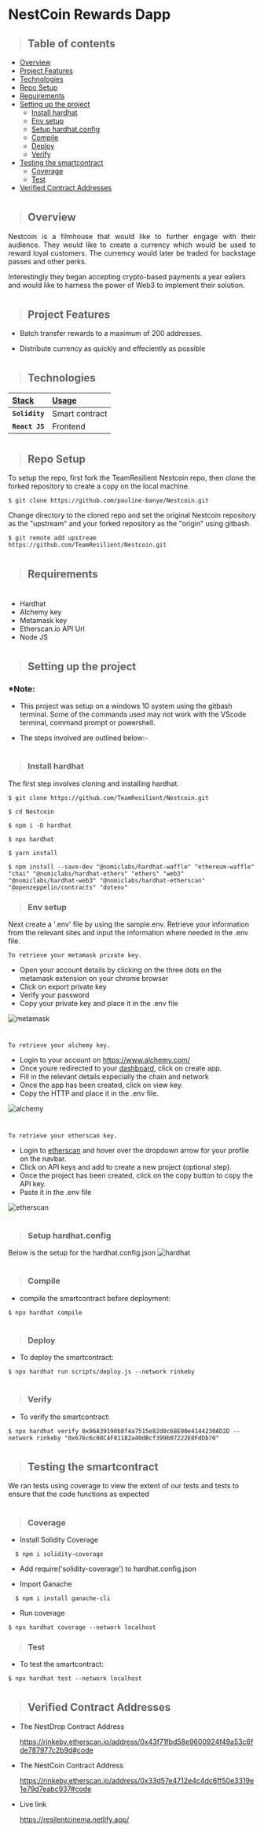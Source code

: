 # NestCoin Rewards Dapp

> ## Table of contents
- [Overview](#overview)
- [Project Features](#project-features)
- [Technologies](#technologies)
- [Repo Setup](#repo-setup)
- [Requirements](#requirements)
- [Setting up the project](#setting-up-the-project)
  - [Install hardhat](#install-hardhat)
  - [Env setup](#env-setup)
  - [Setup hardhat.config](#setup-hardhatconfig)
  - [Compile](#compile)
  - [Deploy](#deploy)
  - [Verify](#verify)
- [Testing the smartcontract](#testing-the-smartcontract)
  - [Coverage](#coverage)
  - [Test](#test)
- [Verified Contract Addresses](#verified-contract-addresses)
#
> ## Overview
<p align="justify">
Nestcoin is a filmhouse that would like to further engage with their audience. They would like to create a currency which would be used to reward loyal customers. The curremcy would later be traded for backstage passes and other perks.

Interestingly they began accepting crypto-based payments a year ealiers and would like to harness the power of Web3 to implement their solution.
</p>

#
> ## Project Features

- Batch transfer rewards to a maximum of 200 addresses.

- Distribute currency as quickly and effeciently as possible

</p>

#
> ## Technologies
| <b><u>Stack</u></b> | <b><u>Usage</u></b> |
| :------------------ | :------------------ |
| **`Solidity`**      | Smart contract      |
| **`React JS`**      | Frontend            |

#
> ## Repo Setup

<p align="justify">
To setup the repo, first fork the TeamResilient Nestcoin repo, then clone the forked repository to create a copy on the local machine.
</p>

    $ git clone https://github.com/pauline-banye/Nestcoin.git

<p align="justify">
Change directory to the cloned repo and set the original Nestcoin repository as the "upstream" and your forked repository as the "origin" using gitbash.
</p>

    $ git remote add upstream https://github.com/TeamResilient/Nestcoin.git

#

> ## Requirements
#
- Hardhat
- Alchemy key
- Metamask key
- Etherscan.io API Url
- Node JS
#
> ## Setting up the project
### \*Note:

- This project was setup on a windows 10 system using the gitbash terminal. Some of the commands used may not work with the VScode terminal, command prompt or powershell.

- The steps involved are outlined below:-
#
> ### Install hardhat
The first step involves cloning and installing hardhat.
```shell
$ git clone https://github.com/TeamResilient/Nestcoin.git

$ cd Nestcoin

$ npm i -D hardhat

$ npx hardhat

$ yarn install

$ npm install --save-dev "@nomiclabs/hardhat-waffle" "ethereum-waffle" "chai" "@nomiclabs/hardhat-ethers" "ethers" "web3" "@nomiclabs/hardhat-web3" "@nomiclabs/hardhat-etherscan" "@openzeppelin/contracts" "dotenv"
```
> ### Env setup
 Next create a '.env' file by using the sample.env. Retrieve your information from the relevant sites and input the information where needed in the .env file.

`To retrieve your metamask private key.`
- Open your account details by clicking on the three dots on the metamask extension on your chrome browser
- Click on export private key
- Verify your password
- Copy your private key and place it in the .env file

![metamask](https://drive.google.com/uc?export=view&id=1oDl0IbicD7LhNOcYUbGzBYTJdduWim1t)

#
`To retrieve your alchemy key.`
- Login to your account on https://www.alchemy.com/
- Once youre redirected to your [dashboard](https://dashboard.alchemyapi.io/), click on create app.
- Fill in the relevant details especially the chain and network
- Once the app has been created, click on view key.
- Copy the HTTP and place it in the .env file.

![alchemy](https://drive.google.com/uc?export=view&id=1XFtACFN-LWvoDUD1QyJJY9uOc7KNkrL6)
#
`To retrieve your etherscan key.`
- Login to [etherscan](https://etherscan.io/) and hover over the dropdown arrow for your profile on the navbar.
- Click on API keys and add to create a new project (optional step).
- Once the project has been created, click on the copy button to copy the API key.
- Paste it in the .env file

![etherscan](https://drive.google.com/uc?export=view&id=1Gq-hPuwjwb3TOCH2dqUA93VxfyrbUDN6)
#
> ### Setup hardhat.config

Below is the setup for the hardhat.config.json
![hardhat](https://drive.google.com/uc?export=view&id=1Wmc2o2DnF5K6Q5y0CTCjVUfUIoLVm2ei)
#
> ### Compile
- compile the smartcontract before deployment:
```
$ npx hardhat compile
```
#
> ### Deploy
- To deploy the smartcontract:
```
$ npx hardhat run scripts/deploy.js --network rinkeby
```
#
> ### Verify
- To verify the smartcontract:
```
$ npx hardhat verify 0x86A39190b8f4a7515e82d0c68E00e4144230AD2D --network rinkeby "0x676c6c08C4F81182a40dBcf399b07222E0FdDb70"
```
#
> ## Testing the smartcontract
We ran tests using coverage to view the extent of our tests and tests to ensure that the code functions as expected
#
> ### Coverage
- Install Solidity Coverage
```
  $ npm i solidity-coverage
```
- Add require('solidity-coverage') to hardhat.config.json

- Import Ganache
``` 
  $ npm i install ganache-cli
``` 
- Run coverage
```
$ npx hardhat coverage --network localhost
```
> ### Test

- To test the smartcontract:
``` 
$ npx hardhat test --network localhost
``` 
#
> ## Verified Contract Addresses
>
- The NestDrop Contract Address 

  https://rinkeby.etherscan.io/address/0x43f71fbd58e9600924f49a53c6fde787977c2b9d#code


- The NestCoin Contract Address

  https://rinkeby.etherscan.io/address/0x33d57e4712e4c4dc6ff50e3319e1e79d7eabc937#code
  
- Live link
  
  https://resilentcinema.netlify.app/
  
